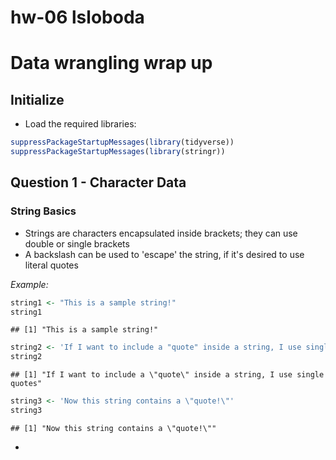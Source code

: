 hw-06 lsloboda
================

Data wrangling wrap up
======================

Initialize
----------

-   Load the required libraries:

``` r
suppressPackageStartupMessages(library(tidyverse))
suppressPackageStartupMessages(library(stringr))
```

Question 1 - Character Data
---------------------------

### String Basics

-   Strings are characters encapsulated inside brackets; they can use double or single brackets
-   A backslash can be used to 'escape' the string, if it's desired to use literal quotes

*Example:*

``` r
string1 <- "This is a sample string!"
string1
```

    ## [1] "This is a sample string!"

``` r
string2 <- 'If I want to include a "quote" inside a string, I use single quotes'
string2
```

    ## [1] "If I want to include a \"quote\" inside a string, I use single quotes"

``` r
string3 <- 'Now this string contains a \"quote!\"'
string3
```

    ## [1] "Now this string contains a \"quote!\""

-   

<!-- 2. Writing functions -->
<!-- Pick one: -->
<!-- Write one (or more) functions that do something useful to pieces of the Gapminder or Singer data. It is logical to think about computing on the mini-data frames corresponding to the data for each specific country, location, year, band, album, … This would pair well with the prompt below about working with a nested data frame, as you could apply your function there. -->
<!-- Make it something you can’t easily do with built-in functions. Make it something that’s not trivial to do with the simple dplyr verbs. The linear regression function presented here is a good starting point. You could generalize that to do quadratic regression (include a squared term) or use robust regression, using MASS::rlm() or robustbase::lmrob(). -->
<!-- If you plan to complete the homework where we build an R package, write a couple of experimental functions exploring some functionality that is useful to you in real life and that might form the basis of your personal package. -->
<!-- 6. Work with a nested data frame -->
<!-- Create a nested data frame and map a function over the list column holding the nested data. Use list extraction or other functions to pull interesting information out of these results and work your way back to a simple data frame you can visualize and explore. -->
<!-- Here’s a fully developed prompt for Gapminder: -->
<!-- See the split-apply-combine lesson from Jenny Bryan -->
<!-- Nest the data by country (and continent). -->
<!-- Fit a model of life expectancy against year. Possibly quadratic, possibly robust (see above prompt re: function writing). -->
<!-- Use functions for working with fitted models or the broom package to get information out of your linear models. -->
<!-- Use the usual dplyr, tidyr, and ggplot2 workflows to explore, e.g., the estimated cofficients. -->
<!-- Inspiration for the modelling and downstream inspiration -->
<!-- Find countries with interesting stories. - Sudden, substantial departures from the temporal trend is interesting. How could you operationalize this notion of “interesting”? -->
<!-- Use the residuals to detect countries where your model is a terrible fit. Examples: Are there are 1 or more freakishly large residuals, in an absolute sense or relative to some estimate of background variability? Are there strong patterns in the sign of the residuals? E.g., all pos, then all neg, then pos again. -->
<!-- Fit a regression using ordinary least squares and a robust technique. Determine the difference in estimated parameters under the two approaches. If it is large, consider that country “interesting”. -->
<!-- Compare a linear and quadratic fit -->

